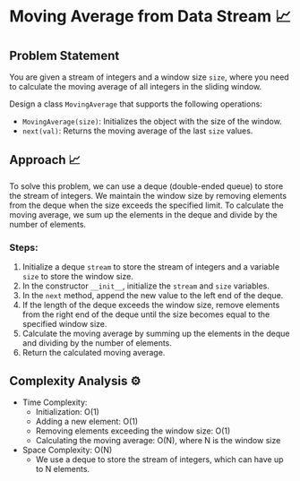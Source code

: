 # Moving Average from Data Stream 📈

## Problem Statement

You are given a stream of integers and a window size `size`, where you need to calculate the moving average of all integers in the sliding window.

Design a class `MovingAverage` that supports the following operations:
- `MovingAverage(size)`: Initializes the object with the size of the window.
- `next(val)`: Returns the moving average of the last `size` values.

## Approach 📈

To solve this problem, we can use a deque (double-ended queue) to store the stream of integers. We maintain the window size by removing elements from the deque when the size exceeds the specified limit. To calculate the moving average, we sum up the elements in the deque and divide by the number of elements.

### Steps:
1. Initialize a deque `stream` to store the stream of integers and a variable `size` to store the window size.
2. In the constructor `__init__`, initialize the `stream` and `size` variables.
3. In the `next` method, append the new value to the left end of the deque.
4. If the length of the deque exceeds the window size, remove elements from the right end of the deque until the size becomes equal to the specified window size.
5. Calculate the moving average by summing up the elements in the deque and dividing by the number of elements.
6. Return the calculated moving average.

## Complexity Analysis ⚙️

- Time Complexity:
  - Initialization: O(1)
  - Adding a new element: O(1)
  - Removing elements exceeding the window size: O(1)
  - Calculating the moving average: O(N), where N is the window size
- Space Complexity: O(N)
  - We use a deque to store the stream of integers, which can have up to N elements.
